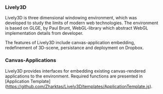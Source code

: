 ### Lively3D

Lively3D is three dimensional windowing environment, which was developed to study the limits of modern web technologies.
The environment is based on GLGE, by Paul Brunt, WebGL-library which abstract WebGL implementation details from developer.

The features of Lively3D include canvas-application embedding, redefinement of 3D-scene, persistance and deployment on Dropbox.

### Canvas-Applications

Lively3D provides interfaces for embedding existing canvas-rendered applications to the environment. Required functions are presented in [Application Template] (https://github.com/Zharktas/Lively3D/templates/ApplicationTemplate.js).